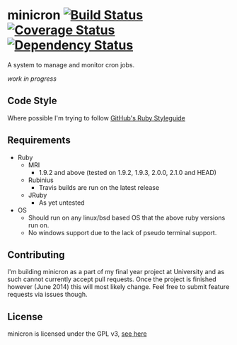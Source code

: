 minicron [![Build Status](https://secure.travis-ci.org/jamesrwhite/minicron.png)](http://travis-ci.org/jamesrwhite/minicron) [![Coverage Status](https://coveralls.io/repos/jamesrwhite/minicron/badge.png)](https://coveralls.io/r/jamesrwhite/minicron) [![Dependency Status](https://gemnasium.com/jamesrwhite/minicron.png)](https://gemnasium.com/jamesrwhite/minicron)
=======

A system to manage and monitor cron jobs.

*work in progress*

Code Style
----------

Where possible I'm trying to follow [GitHub's Ruby Styleguide](https://github.com/styleguide/ruby "GitHub's Ruby Styleguide")

Requirements
-------------

- Ruby
  - MRI
    - 1.9.2 and above (tested on 1.9.2, 1.9.3, 2.0.0, 2.1.0 and HEAD)
  - Rubinius
    - Travis builds are run on the latest release
  - JRuby
    - As yet untested
- OS
  - Should run on any linux/bsd based OS that the above ruby versions run on.
  - No windows support due to the lack of pseudo terminal support.

Contributing
------------

I'm building minicron as a part of my final year project at University and as such cannot currently accept pull requests. Once the project is finished however (June 2014) this will most likely change. Feel free to submit feature requests via issues though.

License
--------

minicron is licensed under the GPL v3, [see here](https://github.com/jamesrwhite/minicron/blob/master/LICENSE "see here")
